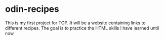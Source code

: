 # odin-recipes
This is my first project for TOP. 
It will be a website containing links to different recipes. The goal is to practice the HTML skills I have learned until now 

